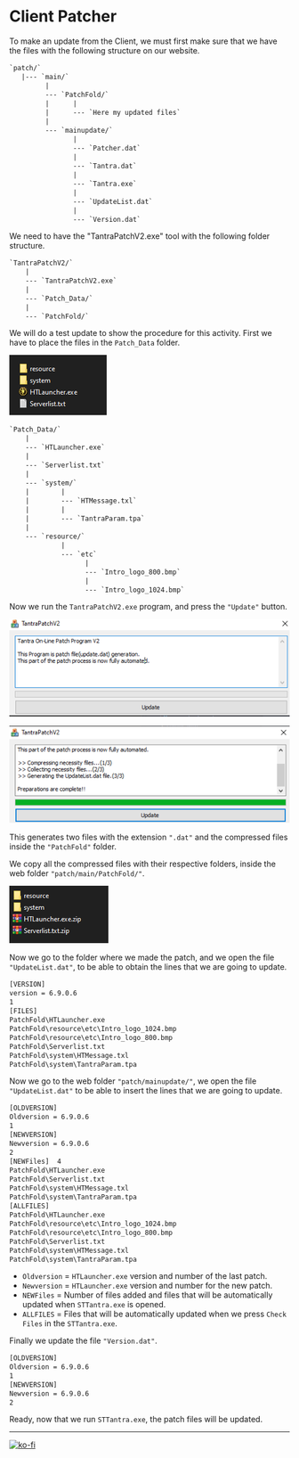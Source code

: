 # Client Patcher

To make an update from the Client, we must first make sure that we have the files with the following structure on our website.

```note
`patch/`  
   |--- `main/`  
         |  
         --- `PatchFold/`  
         |      |  
         |      --- `Here my updated files`  
         |  
         --- `mainupdate/`  
                |  
                --- `Patcher.dat`  
                |  
                --- `Tantra.dat`  
                |  
                --- `Tantra.exe`  
                |  
                --- `UpdateList.dat`  
                |  
                --- `Version.dat`  
```

We need to have the "TantraPatchV2.exe" tool with the following folder structure.

```note
`TantraPatchV2/`  
    |  
    --- `TantraPatchV2.exe`  
    |  
    --- `Patch_Data/`  
    |  
    --- `PatchFold/`  
```

We will do a test update to show the procedure for this activity. First we have to place the files in the `Patch_Data` folder.

![Patch Data test files](https://github.com/FernandoCalmet/Tantra/blob/master/extras/img/installation/web/client_patch/patch_data_test.png?raw=true)

```note
`Patch_Data/`  
    |  
    --- `HTLauncher.exe`  
    |  
    --- `Serverlist.txt`  
    |  
    --- `system/`  
    |        |  
    |        --- `HTMessage.txl`  
    |        |  
    |        --- `TantraParam.tpa`  
    |  
    --- `resource/`  
             |  
             --- `etc`  
                   |  
                   --- `Intro_logo_800.bmp`  
                   |  
                   --- `Intro_logo_1024.bmp`  
```

Now we run the `TantraPatchV2.exe` program, and press the `"Update"` button.

![TantrapatchV2](https://github.com/FernandoCalmet/Tantra/blob/master/extras/img/installation/web/client_patch/tantrapatchv2.png?raw=true)

![TantrapatchV2 executed](https://github.com/FernandoCalmet/Tantra/blob/master/extras/img/installation/web/client_patch/tantrapatchv2_executed.png?raw=true)

This generates two files with the extension `".dat"` and the compressed files inside the `"PatchFold"` folder.

We copy all the compressed files with their respective folders, inside the web folder `"patch/main/PatchFold/"`.

![PatchFold output](https://github.com/FernandoCalmet/Tantra/blob/master/extras/img/installation/web/client_patch/patchfold_output.png?raw=true)

Now we go to the folder where we made the patch, and we open the file `"UpdateList.dat"`, to be able to obtain the lines that we are going to update.

```note
[VERSION]  
version = 6.9.0.6  
1  
[FILES]  
PatchFold\HTLauncher.exe                                                           1818624        727705    ccbc9edb3203279318f7a03f90c06656  
PatchFold\resource\etc\Intro_logo_1024.bmp                                         1572920        411938    76b5e191d5b93fd59459778299d65ea8  
PatchFold\resource\etc\Intro_logo_800.bmp                                           786488        523350    b3722935b4639fbe00a009b229f10efc  
PatchFold\Serverlist.txt                                                              1506           386    4aa1264f7debbf8964c818f977361332  
PatchFold\system\HTMessage.txl                                                     1501456         61013    a616ab3dc1ccc060e84af56ea8ac79d1  
PatchFold\system\TantraParam.tpa                                                   1700440       1701088    46ec819426ac292a86e71d387151fb3e  

```

Now we go to the web folder `"patch/mainupdate/"`, we open the file `"UpdateList.dat"` to be able to insert the lines that we are going to update.

```note
[OLDVERSION]  
Oldversion = 6.9.0.6  
1  
[NEWVERSION]  
Newversion = 6.9.0.6  
2  
[NEWFiles]	4
PatchFold\HTLauncher.exe                                                           1818624        727705    ccbc9edb3203279318f7a03f90c06656  
PatchFold\Serverlist.txt                                                              1506           386    4aa1264f7debbf8964c818f977361332  
PatchFold\system\HTMessage.txl                                                     1501456         61013    a616ab3dc1ccc060e84af56ea8ac79d1  
PatchFold\system\TantraParam.tpa                                                   1700440       1701088    46ec819426ac292a86e71d387151fb3e  
[ALLFILES]
PatchFold\HTLauncher.exe                                                           1818624        727705    ccbc9edb3203279318f7a03f90c06656  
PatchFold\resource\etc\Intro_logo_1024.bmp                                         1572920        411938    76b5e191d5b93fd59459778299d65ea8  
PatchFold\resource\etc\Intro_logo_800.bmp                                           786488        523350    b3722935b4639fbe00a009b229f10efc  
PatchFold\Serverlist.txt                                                              1506           386    4aa1264f7debbf8964c818f977361332  
PatchFold\system\HTMessage.txl                                                     1501456         61013    a616ab3dc1ccc060e84af56ea8ac79d1  
PatchFold\system\TantraParam.tpa                                                   1700440       1701088    46ec819426ac292a86e71d387151fb3e  
```

- `Oldversion` = `HTLauncher.exe` version and number of the last patch.
- `Newversion` = `HTLauncher.exe` version and number for the new patch.
- `NEWFiles` = Number of files added and files that will be automatically updated when `STTantra.exe` is opened.
- `ALLFILES` = Files that will be automatically updated when we press `Check Files` in the `STTantra.exe`.

Finally we update the file `"Version.dat"`.

```note
[OLDVERSION]  
Oldversion = 6.9.0.6  
1  
[NEWVERSION]  
Newversion = 6.9.0.6  
2  
```

Ready, now that we run `STTantra.exe`, the patch files will be updated.

---

[![ko-fi](https://www.ko-fi.com/img/githubbutton_sm.svg)](https://ko-fi.com/T6T41JKMI)
